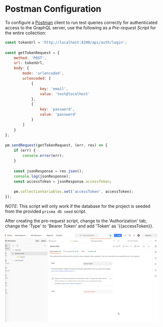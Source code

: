 # Postman Configuration

To configure a [Postman](https://www.postman.com/) client to run test queries correctly for authenticated access to the GraphQL server, use the following as a *Pre-request Script* for the entire collection:

```js
const tokenUrl = 'http://localhost:4200/api/auth/login';

const getTokenRequest = {
    method: 'POST',
    url: tokenUrl,
    body: {
        mode: 'urlencoded',
        urlencoded: [
            {
                key: 'email',
                value: 'test@localhost'
            },
            {
                key: 'password',
                value: 'password'
            }
        ]
    }
};

pm.sendRequest(getTokenRequest, (err, res) => {
    if (err) {
        console.error(err);
    }

    const jsonResponse = res.json();
    console.log(jsonResponse);
    const accessToken = jsonResponse.accessToken;

    pm.collectionVariables.set('accessToken', accessToken);
});
```

*NOTE*: This script will only work if the database for the project is seeded from the provided `prisma db seed` script.

After creating the pre-request script, change to the 'Authorization' tab, change the 'Type' to 'Bearer Token' and add 'Token' as '{{accessToken}}.

![Postman Screenshot](./img/Postman_tvnj9cYyHI.png)
